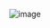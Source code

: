 ![image](https://github.com/cy6erlizard/gpt4nl2sql/assets/47083018/49c11b36-5bda-46d5-9eb8-e9a9ee5cf9de)
